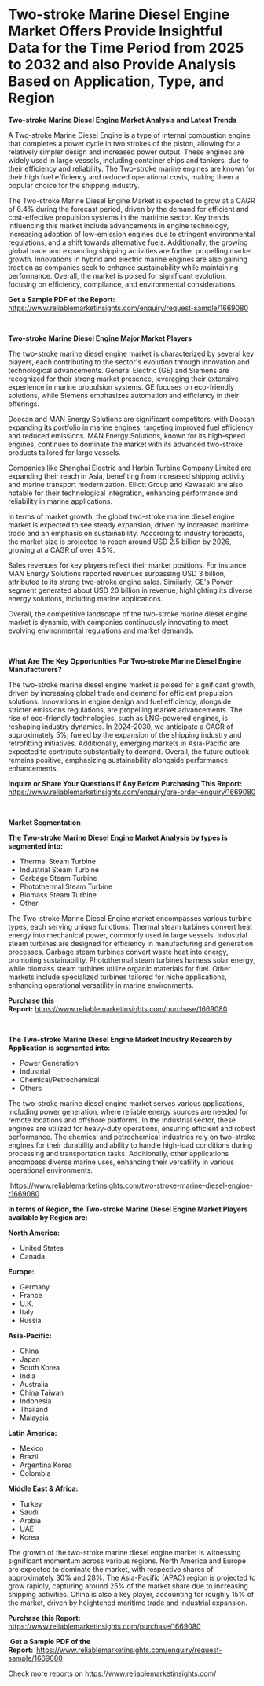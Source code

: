<p><h1>Two-stroke Marine Diesel Engine Market Offers Provide Insightful Data for the Time Period from 2025 to 2032 and also Provide Analysis Based on Application, Type, and Region</h1></p><p><strong>Two-stroke Marine Diesel Engine Market Analysis and Latest Trends</strong></p>
<p><p>A Two-stroke Marine Diesel Engine is a type of internal combustion engine that completes a power cycle in two strokes of the piston, allowing for a relatively simpler design and increased power output. These engines are widely used in large vessels, including container ships and tankers, due to their efficiency and reliability. The Two-stroke marine engines are known for their high fuel efficiency and reduced operational costs, making them a popular choice for the shipping industry.</p><p>The Two-stroke Marine Diesel Engine Market is expected to grow at a CAGR of 6.4% during the forecast period, driven by the demand for efficient and cost-effective propulsion systems in the maritime sector. Key trends influencing this market include advancements in engine technology, increasing adoption of low-emission engines due to stringent environmental regulations, and a shift towards alternative fuels. Additionally, the growing global trade and expanding shipping activities are further propelling market growth. Innovations in hybrid and electric marine engines are also gaining traction as companies seek to enhance sustainability while maintaining performance. Overall, the market is poised for significant evolution, focusing on efficiency, compliance, and environmental considerations.</p></p>
<p><strong>Get a Sample PDF of the Report:&nbsp;</strong> <a href="https://www.reliablemarketinsights.com/enquiry/request-sample/1669080?utm_campaign=2179&utm_medium=2&utm_source=Github&utm_content=ia&utm_term=02032025&utm_id=two-stroke-marine-diesel-engine">https://www.reliablemarketinsights.com/enquiry/request-sample/1669080</a></p>
<p>&nbsp;</p>
<p><strong>Two-stroke Marine Diesel Engine Major Market Players</strong></p>
<p><p>The two-stroke marine diesel engine market is characterized by several key players, each contributing to the sector's evolution through innovation and technological advancements. General Electric (GE) and Siemens are recognized for their strong market presence, leveraging their extensive experience in marine propulsion systems. GE focuses on eco-friendly solutions, while Siemens emphasizes automation and efficiency in their offerings.</p><p>Doosan and MAN Energy Solutions are significant competitors, with Doosan expanding its portfolio in marine engines, targeting improved fuel efficiency and reduced emissions. MAN Energy Solutions, known for its high-speed engines, continues to dominate the market with its advanced two-stroke products tailored for large vessels.</p><p>Companies like Shanghai Electric and Harbin Turbine Company Limited are expanding their reach in Asia, benefiting from increased shipping activity and marine transport modernization. Elliott Group and Kawasaki are also notable for their technological integration, enhancing performance and reliability in marine applications.</p><p>In terms of market growth, the global two-stroke marine diesel engine market is expected to see steady expansion, driven by increased maritime trade and an emphasis on sustainability. According to industry forecasts, the market size is projected to reach around USD 2.5 billion by 2026, growing at a CAGR of over 4.5%.</p><p>Sales revenues for key players reflect their market positions. For instance, MAN Energy Solutions reported revenues surpassing USD 3 billion, attributed to its strong two-stroke engine sales. Similarly, GE's Power segment generated about USD 20 billion in revenue, highlighting its diverse energy solutions, including marine applications.</p><p>Overall, the competitive landscape of the two-stroke marine diesel engine market is dynamic, with companies continuously innovating to meet evolving environmental regulations and market demands.</p></p>
<p>&nbsp;</p>
<p><strong>What Are The Key Opportunities For Two-stroke Marine Diesel Engine Manufacturers?</strong></p>
<p><p>The two-stroke marine diesel engine market is poised for significant growth, driven by increasing global trade and demand for efficient propulsion solutions. Innovations in engine design and fuel efficiency, alongside stricter emissions regulations, are propelling market advancements. The rise of eco-friendly technologies, such as LNG-powered engines, is reshaping industry dynamics. In 2024-2030, we anticipate a CAGR of approximately 5%, fueled by the expansion of the shipping industry and retrofitting initiatives. Additionally, emerging markets in Asia-Pacific are expected to contribute substantially to demand. Overall, the future outlook remains positive, emphasizing sustainability alongside performance enhancements.</p></p>
<p><strong>Inquire or Share Your Questions If Any Before Purchasing This Report:</strong> <a href="https://www.reliablemarketinsights.com/enquiry/pre-order-enquiry/1669080?utm_campaign=2179&utm_medium=2&utm_source=Github&utm_content=ia&utm_term=02032025&utm_id=two-stroke-marine-diesel-engine">https://www.reliablemarketinsights.com/enquiry/pre-order-enquiry/1669080</a></p>
<p>&nbsp;</p>
<p><strong>Market Segmentation</strong></p>
<p><strong>The Two-stroke Marine Diesel Engine Market Analysis by types is segmented into:</strong></p>
<p><ul><li>Thermal Steam Turbine</li><li>Industrial Steam Turbine</li><li>Garbage Steam Turbine</li><li>Photothermal Steam Turbine</li><li>Biomass Steam Turbine</li><li>Other</li></ul></p>
<p><p>The Two-stroke Marine Diesel Engine market encompasses various turbine types, each serving unique functions. Thermal steam turbines convert heat energy into mechanical power, commonly used in large vessels. Industrial steam turbines are designed for efficiency in manufacturing and generation processes. Garbage steam turbines convert waste heat into energy, promoting sustainability. Photothermal steam turbines harness solar energy, while biomass steam turbines utilize organic materials for fuel. Other markets include specialized turbines tailored for niche applications, enhancing operational versatility in marine environments.</p></p>
<p><strong>Purchase this Report:&nbsp;</strong><a href="https://www.reliablemarketinsights.com/purchase/1669080?utm_campaign=2179&utm_medium=2&utm_source=Github&utm_content=ia&utm_term=02032025&utm_id=two-stroke-marine-diesel-engine">https://www.reliablemarketinsights.com/purchase/1669080</a></p>
<p>&nbsp;</p>
<p><strong>The Two-stroke Marine Diesel Engine Market Industry Research by Application is segmented into:</strong></p>
<p><ul><li>Power Generation</li><li>Industrial</li><li>Chemical/Petrochemical</li><li>Others</li></ul></p>
<p><p>The two-stroke marine diesel engine market serves various applications, including power generation, where reliable energy sources are needed for remote locations and offshore platforms. In the industrial sector, these engines are utilized for heavy-duty operations, ensuring efficient and robust performance. The chemical and petrochemical industries rely on two-stroke engines for their durability and ability to handle high-load conditions during processing and transportation tasks. Additionally, other applications encompass diverse marine uses, enhancing their versatility in various operational environments.</p></p>
<p><a href="https://www.reliablemarketinsights.com/two-stroke-marine-diesel-engine-r1669080?utm_campaign=2179&utm_medium=2&utm_source=Github&utm_content=ia&utm_term=02032025&utm_id=two-stroke-marine-diesel-engine">&nbsp;https://www.reliablemarketinsights.com/two-stroke-marine-diesel-engine-r1669080</a></p>
<p><strong>In terms of Region, the Two-stroke Marine Diesel Engine Market Players available by Region are:</strong></p>
<p>
    <p> <strong> North America: </strong>
        <ul>
            <li>United States</li>
            <li>Canada</li>
        </ul>
        </p> 
    <p> <strong> Europe: </strong>
        <ul>
            <li>Germany</li>
            <li>France</li>
            <li>U.K.</li>
            <li>Italy</li>
            <li>Russia</li>
        </ul>
        </p> 
    <p> <strong> Asia-Pacific: </strong>
        <ul>
            <li>China</li>
            <li>Japan</li>
            <li>South Korea</li>
            <li>India</li>
            <li>Australia</li>
            <li>China Taiwan</li>
            <li>Indonesia</li>
            <li>Thailand</li>
            <li>Malaysia</li>
        </ul>
        </p> 
    <p> <strong> Latin America: </strong>
        <ul>
            <li>Mexico</li>
            <li>Brazil</li>
            <li>Argentina Korea</li>
            <li>Colombia</li>
        </ul>
        </p> 
    <p> <strong> Middle East & Africa: </strong>
        <ul>
            <li>Turkey</li>
            <li>Saudi</li>
            <li>Arabia</li>
            <li>UAE</li>
            <li>Korea</li>
        </ul>
    </p>
    </p>
<p><p>The growth of the two-stroke marine diesel engine market is witnessing significant momentum across various regions. North America and Europe are expected to dominate the market, with respective shares of approximately 30% and 28%. The Asia-Pacific (APAC) region is projected to grow rapidly, capturing around 25% of the market share due to increasing shipping activities. China is also a key player, accounting for roughly 15% of the market, driven by heightened maritime trade and industrial expansion.</p></p>
<p><strong>Purchase this Report: </strong><a href="https://www.reliablemarketinsights.com/purchase/1669080?utm_campaign=2179&utm_medium=2&utm_source=Github&utm_content=ia&utm_term=02032025&utm_id=two-stroke-marine-diesel-engine">https://www.reliablemarketinsights.com/purchase/1669080</a></p>
<p>&nbsp;<strong>Get a Sample PDF of the Report:&nbsp;&nbsp;</strong><a href="https://www.reliablemarketinsights.com/enquiry/request-sample/1669080?utm_campaign=2179&utm_medium=2&utm_source=Github&utm_content=ia&utm_term=02032025&utm_id=two-stroke-marine-diesel-engine">https://www.reliablemarketinsights.com/enquiry/request-sample/1669080</a></p>
<p><strong></strong></p>
<p>Check more reports on <a href="https://www.reliablemarketinsights.com/?utm_campaign=2179&utm_medium=2&utm_source=Github&utm_content=ia&utm_term=02032025&utm_id=two-stroke-marine-diesel-engine">https://www.reliablemarketinsights.com/</a></p>